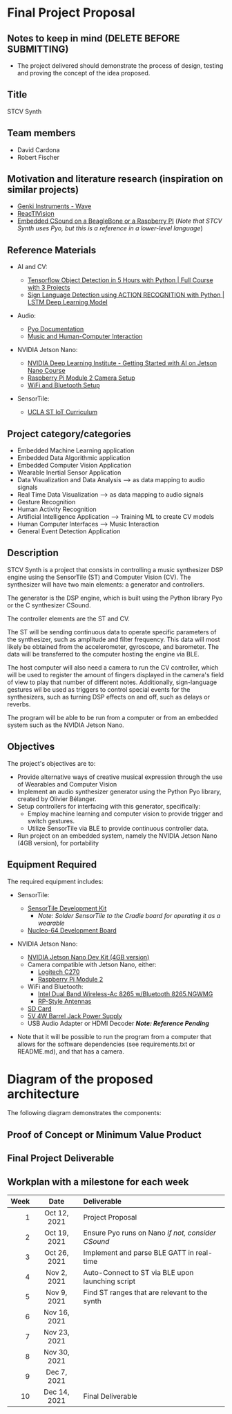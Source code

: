 # Final Project Proposal

## Notes to keep in mind (DELETE BEFORE SUBMITTING)

* The project delivered should demonstrate the process of design, testing and proving the concept of the idea proposed.


## Title

STCV Synth


## Team members

* David Cardona
* Robert Fischer


## Motivation and literature research (inspiration on similar projects)

* [Genki Instruments - Wave](https://genkiinstruments.com/products/wave)
* [ReacTIVision](http://reactivision.sourceforge.net)
* [Embedded CSound on a BeagleBone or a Raspberry PI](http://www.csounds.com/journal/issue18/beagle_pi.html) (*Note that STCV Synth uses Pyo, but this is a reference in a lower-level language*)


## Reference Materials

* AI and CV:
    * [Tensorflow Object Detection in 5 Hours with Python | Full Course with 3 Projects](https://www.youtube.com/watch?v=yqkISICHH-U&t=211s)
    * [Sign Language Detection using ACTION RECOGNITION with Python | LSTM Deep Learning Model](https://www.youtube.com/watch?v=doDUihpj6ro&t=53s)

* Audio:
    * [Pyo Documentation](http://ajaxsoundstudio.com/pyodoc/index.html)
    * [Music and Human-Computer Interaction](https://hollis.harvard.edu/primo-explore/fulldisplay?docid=01HVD_ALMA512229392520003941&vid=HVD2&search_scope=everything&tab=everything&lang=en_US&context=L)

* NVIDIA Jetson Nano:
    * [NVIDIA Deep Learning Institute - Getting Started with AI on Jetson Nano Course](https://courses.nvidia.com/courses/course-v1:DLI+S-RX-02+V2/about)
    * [Raspberry Pi Module 2 Camera Setup](https://www.jetsonhacks.com/2019/04/02/jetson-nano-raspberry-pi-camera/)
    * [WiFi and Bluetooth Setup](https://www.jetsonhacks.com/2019/04/08/jetson-nano-intel-wifi-and-bluetooth/)
    
* SensorTile:
    * [UCLA ST IoT Curriculum](https://sites.google.com/view/ucla-stmicroelectronics-iot/home)



## Project category/categories

* Embedded Machine Learning application
* Embedded Data Algorithmic application
* Embedded Computer Vision Application
* Wearable Inertial Sensor Application
* Data Visualization and Data Analysis --> as data mapping to audio signals
* Real Time Data Visualization --> as data mapping to audio signals
* Gesture Recognition
* Human Activity Recognition
* Artificial Intelligence Application --> Training ML to create CV models
* Human Computer Interfaces --> Music Interaction
* General Event Detection Application


## Description

STCV Synth is a project that consists in controlling a music synthesizer DSP engine using the SensorTile (ST) and Computer Vision (CV). The synthesizer will have two main elements: a generator and controllers.

The generator is the DSP engine, which is built using the Python library Pyo or the C synthesizer CSound.

The controller elements are the ST and CV.

The ST will be sending continuous data to operate specific parameters of the synthesizer, such as amplitude and filter frequency. This data will most likely be obtained from the accelerometer, gyroscope, and barometer. The data will be transferred to the computer hosting the engine via BLE.

The host computer will also need a camera to run the CV controller, which will be used to register the amount of fingers displayed in the camera's field of view to play that number of different notes. Additionally, sign-language gestures wil be used as triggers to control special events for the synthesizers, such as turning DSP effects on and off, such as delays or reverbs.

The program will be able to be run from a computer or from an embedded system such as the NVIDIA Jetson Nano.


## Objectives

The project's objectives are to:

* Provide alternative ways of creative musical expression through the use of Wearables and Computer Vision
* Implement an audio synthesizer generator using the Python Pyo library, created by Olivier Bélanger.
* Setup controllers for interfacing with this generator, specifically:
    * Employ machine learning and computer vision to provide trigger and switch gestures.
    * Utilize SensorTile via BLE to provide continuous controller data.
* Run project on an embedded system, namely the NVIDIA Jetson Nano (4GB version), for portability


## Equipment Required

The required equipment includes:

* SensorTile:
    * [SensorTile Development Kit](https://www.st.com/en/evaluation-tools/steval-stlkt01v1.html)
        * *Note: Solder SensorTile to the Cradle board for operating it as a wearable*
    * [Nucleo-64 Development Board](https://www.st.com/en/evaluation-tools/nucleo-l476rg.html)

* NVIDIA Jetson Nano:
    * [NVIDIA Jetson Nano Dev Kit (4GB version)](https://developer.nvidia.com/embedded/jetson-nano-developer-kit)
    * Camera compatible with Jetson Nano, either:
        * [Logitech C270](https://www.logitech.com/en-us/products/webcams/c270-hd-webcam.960-000694.html)
        * [Raspberry Pi Module 2](https://www.raspberrypi.com/products/camera-module-v2/)
    * WiFi and Bluetooth:
        * [Intel Dual Band Wireless-Ac 8265 w/Bluetooth 8265.NGWMG](https://www.amazon.com/Intel-Dual-Band-Wireless-Ac-8265/dp/B01MZA1AB2/)
        * [RP-Style Antennas](https://www.amazon.com/CHAOHANG-RP-SMA-Antenna-Soldering-Wireless/dp/B01E29566W/)
    * [SD Card](https://www.amazon.com/gp/product/B07G3H5RBT/)
    * [5V 4W Barrel Jack Power Supply](https://www.adafruit.com/product/1466)
    * USB Audio Adapter or HDMI Decoder ***Note: Reference Pending***

* Note that it will be possible to run the program from a computer that allows for the software dependencies (see requirements.txt or README.md), and that has a camera.


# Diagram of the proposed architecture

The following diagram demonstrates the components:


## Proof of Concept or Minimum Value Product


## Final Project Deliverable


## Workplan with a milestone for each week

| Week |    Date      | Deliverable                                       |
| ---: |    :----:    | :----                                             |
| 1    | Oct 12, 2021 | Project Proposal                                  |
| 2    | Oct 19, 2021 | Ensure Pyo runs on Nano *if not, consider CSound* |
| 3    | Oct 26, 2021 | Implement and parse BLE GATT in real-time         |
| 4    | Nov  2, 2021 | Auto-Connect to ST via BLE upon launching script  |
| 5    | Nov  9, 2021 | Find ST ranges that are relevant to the synth     |
| 6    | Nov 16, 2021 | 
| 7    | Nov 23, 2021 |
| 8    | Nov 30, 2021 |
| 9    | Dec  7, 2021 |
| 10   | Dec 14, 2021 | Final Deliverable 
